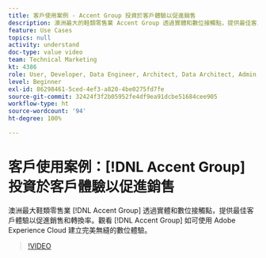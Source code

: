 ```yaml
---
title: 客戶使用案例 - Accent Group 投資於客戶體驗以促進銷售
description: 澳洲最大的鞋類零售業 Accent Group 透過實體和數位接觸點，提供最佳客戶體驗以促進銷售和轉換率。觀看 Accent Group 集團如何使用 Adobe Experience Cloud 打造順暢的數位體驗。
feature: Use Cases
topics: null
activity: understand
doc-type: value video
team: Technical Marketing
kt: 4386
role: User, Developer, Data Engineer, Architect, Data Architect, Admin, Leader
level: Beginner
exl-id: 86298461-5ced-4ef3-a820-4be0275fd7fe
source-git-commit: 32424f3f2b05952fe4df9ea91dcbe51684cee905
workflow-type: ht
source-wordcount: '94'
ht-degree: 100%

---
```


# 客戶使用案例：[!DNL Accent Group] 投資於客戶體驗以促進銷售

澳洲最大鞋類零售業 [!DNL Accent Group] 透過實體和數位接觸點，提供最佳客戶體驗以促進銷售和轉換率。觀看 [!DNL Accent Group] 如可使用 Adobe Experience Cloud 建立完美無縫的數位體驗。

>[!VIDEO](https://video.tv.adobe.com/v/31505/?quality=12)
